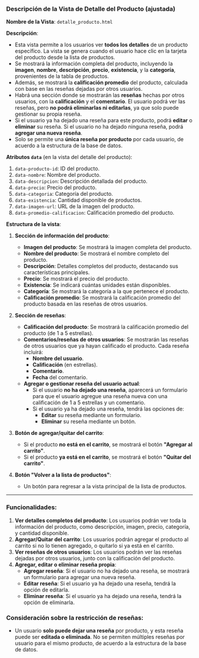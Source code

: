 ### Descripción de la Vista de **Detalle del Producto** (ajustada)

**Nombre de la Vista**: `detalle_producto.html`

**Descripción**:

- Esta vista permite a los usuarios ver **todos los detalles** de un producto específico. La vista se genera cuando el usuario hace clic en la tarjeta del producto desde la lista de productos.
- Se mostrará la información completa del producto, incluyendo la **imagen**, **nombre**, **descripción**, **precio**, **existencia**, y la **categoría**, provenientes de la tabla de productos.
- Además, se mostrará la **calificación promedio** del producto, calculada con base en las reseñas dejadas por otros usuarios.
- Habrá una sección donde se mostrarán las **reseñas** hechas por otros usuarios, con la **calificación** y el **comentario**. El usuario podrá ver las reseñas, pero **no podrá eliminarlas ni editarlas**, ya que solo puede gestionar su propia reseña.
- Si el usuario ya ha dejado una reseña para este producto, podrá **editar** o **eliminar** su reseña. Si el usuario no ha dejado ninguna reseña, podrá **agregar una nueva reseña**.
- Solo se permite una **única reseña por producto** por cada usuario, de acuerdo a la estructura de la base de datos.

**Atributos `data`** (en la vista del detalle del producto):

1. `data-producto-id`: ID del producto.
2. `data-nombre`: Nombre del producto.
3. `data-descripcion`: Descripción detallada del producto.
4. `data-precio`: Precio del producto.
5. `data-categoria`: Categoría del producto.
6. `data-existencia`: Cantidad disponible de productos.
7. `data-imagen-url`: URL de la imagen del producto.
8. `data-promedio-calificacion`: Calificación promedio del producto.

**Estructura de la vista**:

1. **Sección de información del producto**:

   - **Imagen del producto**: Se mostrará la imagen completa del producto.
   - **Nombre del producto**: Se mostrará el nombre completo del producto.
   - **Descripción**: Detalles completos del producto, destacando sus características principales.
   - **Precio**: Se mostrará el precio del producto.
   - **Existencia**: Se indicará cuántas unidades están disponibles.
   - **Categoría**: Se mostrará la categoría a la que pertenece el producto.
   - **Calificación promedio**: Se mostrará la calificación promedio del producto basada en las reseñas de otros usuarios.

2. **Sección de reseñas**:

   - **Calificación del producto**: Se mostrará la calificación promedio del producto (de 1 a 5 estrellas).
   - **Comentarios/reseñas de otros usuarios**: Se mostrarán las reseñas de otros usuarios que ya hayan calificado el producto. Cada reseña incluirá:
     - **Nombre del usuario**.
     - **Calificación** (en estrellas).
     - **Comentario**.
     - **Fecha** del comentario.
   - **Agregar o gestionar reseña del usuario actual**:
     - Si el usuario **no ha dejado una reseña**, aparecerá un formulario para que el usuario agregue una reseña nueva con una calificación de 1 a 5 estrellas y un comentario.
     - Si el usuario ya ha dejado una reseña, tendrá las opciones de:
       - **Editar** su reseña mediante un formulario.
       - **Eliminar** su reseña mediante un botón.

3. **Botón de agregar/quitar del carrito**:

   - Si el producto **no está en el carrito**, se mostrará el botón **"Agregar al carrito"**.
   - Si el producto **ya está en el carrito**, se mostrará el botón **"Quitar del carrito"**.

4. **Botón "Volver a la lista de productos"**:
   - Un botón para regresar a la vista principal de la lista de productos.

---

### Funcionalidades:

1. **Ver detalles completos del producto**: Los usuarios podrán ver toda la información del producto, como descripción, imagen, precio, categoría, y cantidad disponible.
2. **Agregar/Quitar del carrito**: Los usuarios podrán agregar el producto al carrito si no lo tienen agregado, o quitarlo si ya está en el carrito.
3. **Ver reseñas de otros usuarios**: Los usuarios podrán ver las reseñas dejadas por otros usuarios, junto con la calificación del producto.
4. **Agregar, editar o eliminar reseña propia**:
   - **Agregar reseña**: Si el usuario no ha dejado una reseña, se mostrará un formulario para agregar una nueva reseña.
   - **Editar reseña**: Si el usuario ya ha dejado una reseña, tendrá la opción de editarla.
   - **Eliminar reseña**: Si el usuario ya ha dejado una reseña, tendrá la opción de eliminarla.

### Consideración sobre la restricción de reseñas:

- Un usuario **solo puede dejar una reseña** por producto, y esta reseña puede ser **editada o eliminada**. No se permiten múltiples reseñas por usuario para el mismo producto, de acuerdo a la estructura de la base de datos.

